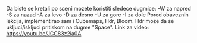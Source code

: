 Da biste se kretali po sceni mozete koristiti sledece dugmice:
-W za napred
-S za nazad
-A za levo
-D za desno
-U za gore
-I za dole
Pored obaveznih lekcija, implementirao sam i Cubemaps, Hdr, Bloom.
Hdr moze da se ukljuci/iskljuci pritiskom na dugme "Space".
Link za video: https://youtu.be/JCC83z2ia0A
